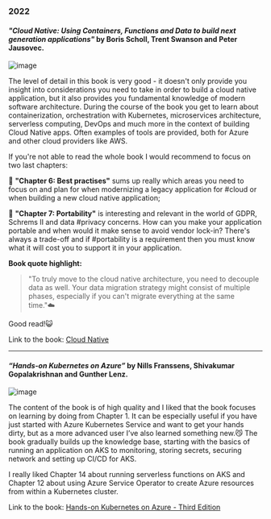 ### 2022

#### ***"Cloud Native: Using Containers, Functions and Data to build next generation applications"*** by Boris Scholl, Trent Swanson and Peter Jausovec.
![image](https://user-images.githubusercontent.com/47773700/173385879-f1bb7668-6597-4da7-9bc6-2f0d96d9248a.png)

The level of detail in this book is very good - it doesn't only provide you insight into considerations you need to take in order to build a cloud native application, but it also provides you fundamental knowledge of modern software architecture. During the course of the book you get to learn about containerization, orchestration with Kubernetes, microservices architecture, serverless computing, DevOps and much more in the context of building Cloud Native apps. Often examples of tools are provided, both for Azure and other cloud providers like AWS.

If you're not able to read the whole book I would recommend to focus on two last chapters:

💫 **"Chapter 6: Best practises"** sums up really which areas you need to focus on and plan for when modernizing a legacy application for #cloud or when building a new cloud native application;

💫 **"Chapter 7: Portability"** is interesting and relevant in the world of GDPR, Schrems II and data #privacy concerns. How can you make your application portable and when would it make sense to avoid vendor lock-in? There's always a trade-off and if #portability is a requirement then you must know what it will cost you to support it in your application.

**Book quote highlight:**

> "To truly move to the cloud native architecture, you need to decouple data as well. Your data migration strategy might consist of multiple phases, especially if you can't migrate everything at the same time."☁️

Good read!😺

Link to the book: [Cloud Native](https://learning.oreilly.com/library/view/cloud-native/9781492053811/)

---

#### ***“Hands-on Kubernetes on Azure”*** by Nills Franssens, Shivakumar Gopalakrishnan and Gunther Lenz.
![image](https://user-images.githubusercontent.com/47773700/173242043-e5e402bf-10ea-499e-a66e-28797f70c2e6.png)

The content of the book is of high quality and I liked that the book focuses on learning by doing from Chapter 1. It can be especially useful if you have just started with Azure Kubernetes Service and want to get your hands dirty, but as a more advanced user I’ve also learned something new.😼 The book gradually builds up the knowledge base, starting with the basics of running an application on AKS to monitoring, storing secrets, securing network and setting up CI/CD for AKS. 

I really liked Chapter 14 about running serverless functions on AKS and Chapter 12 about using Azure Service Operator to create Azure resources from within a Kubernetes cluster.

Link to the book: [Hands-on Kubernetes on Azure - Third Edition](https://www.packtpub.com/product/hands-on-kubernetes-on-azure-third-edition/9781801079945)

